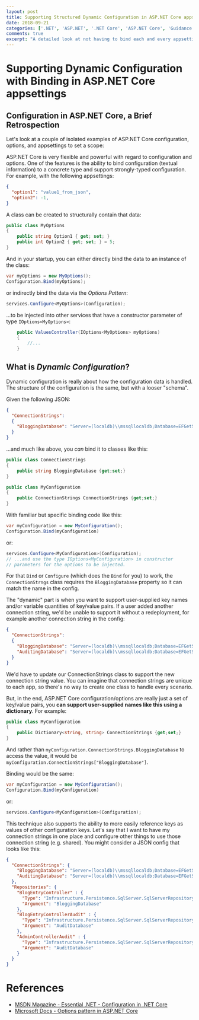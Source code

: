 ```yaml
---
layout: post
title: Supporting Structured Dynamic Configuration in ASP.NET Core appsettings
date: 2018-09-21
categories: ['.NET', 'ASP.NET', '.NET Core', 'ASP.NET Core', 'Guidance', 'Visual Studio', 'Options', 'Configuration']
comments: true
excerpt: "A detailed look at not having to bind each and every appsettings key/value to a class member and support more dynamic configurations."
---
```

# Supporting Dynamic Configuration with Binding in ASP.NET Core appsettings

## Configuration in ASP.NET Core, a Brief Retrospection
Let's look at a couple of isolated examples of ASP.NET Core configuration, options, and appsettings to set a scope:

ASP.NET Core is very flexible and powerful with regard to configuration and options.  One of the features is the ability to bind configuration (textual information) to a concrete type and support strongly-typed configuration.  For example, with the following appsettings:
```JSON
{
  "option1": "value1_from_json",
  "option2": -1,
}
```
A class can be created to structurally contain that data:
```csharp
public class MyOptions
{
	public string Option1 { get; set; }
	public int Option2 { get; set; } = 5;
}
```
And in your startup, you can either directly bind the data to an instance of the class:
```csharp
var myOptions = new MyOptions();
Configuration.Bind(myOptions);
```
or indirectly bind the data via the *Options Pattern*:
```csharp
services.Configure<MyOptions>(Configuration);
```
...to be injected into other services that have a constructor parameter of type `IOptions<MyOptions>`:
```csharp
	public ValuesController(IOptions<MyOptions> myOptions)
	{
		//...
	}
```

## What is *Dynamic Configuration*?
Dynamic configuration is really about how the configuration data is handled.  The structure of the configuration is the same, but with a looser "schema".

Given the following JSON:
```json
{
  "ConnectionStrings":
  {
    "BloggingDatabase": "Server=(localdb)\\mssqllocaldb;Database=EFGetStarted.ConsoleApp.NewDb;Trusted_Connection=True;"
  }
}
```
...and much like above, you *can* bind it to classes like this:
```csharp
public class ConnectionStrings
{
	public string BloggingDatabase {get;set;}
}

public class MyConfiguration
{
	public ConnectionStrings ConnectionStrings {get;set;}
}
```
With familiar but specific binding code like this:
```csharp
var myConfiguration = new MyConfiguration();
Configuration.Bind(myConfiguration)
```
or:
```csharp
services.Configure<MyConfiguration>(Configuration);
// ...and use the type IOptions<MyConfiguration> in constructor
// parameters for the options to be injected.
```
For that `Bind` or `Configure` (which does the `Bind` for you) to work, the `ConnectionStrngs` class requires the `BloggingDatabase` property so it can match the name in the config.

The "dynamic" part is when you want to support user-supplied key names and/or variable quantities of key/value pairs. If a user added another connection string, we'd be unable to support it without a redeployment, for example another connection string in the config:
```json
{
  "ConnectionStrings":
  {
    "BloggingDatabase": "Server=(localdb)\\mssqllocaldb;Database=EFGetStarted.ConsoleApp.NewDb;Trusted_Connection=True;",
    "AuditingDatabase": "Server=(localdb)\\mssqllocaldb;Database=EFGetStarted.ConsoleApp.AuditDb;Trusted_Connection=True;"
  }
}
```

We'd have to update our ConnectionStrings class to support the new connection string value.  You can imagine that connection strings are unique to each app, so there's no way to create one class to handle every scenario.

But, in the end, ASP.NET Core configuration/options are really just a set of key/value pairs, you **can support user-supplied names like this using a dictionary**.  For example:
```csharp
public class MyConfiguration
{
	public Dictionary<string, string> ConnectionStrings {get;set;}
}
```

And rather than `myConfiguration.ConnectionStrings.BloggingDatabase` to access the value, it would be `myConfiguration.ConnectionStrings["BloggingDatabase"]`.

Binding would be the same:
```csharp
var myConfiguration = new MyConfiguration();
Configuration.Bind(myConfiguration)
```
or:
```csharp
services.Configure<MyConfiguration>(Configuration);
```
This technique also supports the ability to more easily reference keys as values of other configuration keys.  Let's say that I want to have my connection strings in one place and configure other things to use those connection string (e.g. shared).  You might consider a JSON config that looks like this:
```json
{
  "ConnectionStrings": {
    "BloggingDatabase": "Server=(localdb)\\mssqllocaldb;Database=EFGetStarted.ConsoleApp.NewDb;Trusted_Connection=True;",
    "AuditingDatabase": "Server=(localdb)\\mssqllocaldb;Database=EFGetStarted.ConsoleApp.AuditDb;Trusted_Connection=True;"
  },
  "Repositories": {
    "BlogEntryController" : {
      "Type": "Infrastructure.Persistence.SqlServer.SqlServerRepository, aipss, Version=1.7.1.0, Culture=neutral, PublicKeyToken=80e841a370b13835",
      "Argument": "BloggingDatabase"
    },
    "BlogEntryControllerAudit" : {
      "Type": "Infrastructure.Persistence.SqlServer.SqlServerRepository, aipss, Version=1.7.1.0, Culture=neutral, PublicKeyToken=80e841a370b13835",
      "Argument": "AuditDatabase"
    },
    "AdminControllerAudit" : {
      "Type": "Infrastructure.Persistence.SqlServer.SqlServerRepository, aipss, Version=1.7.1.0, Culture=neutral, PublicKeyToken=80e841a370b13835",
      "Argument": "AuditDatabase"
    }
  }
}
```

# References
- [MSDN Magazine - Essential .NET - Configuration in .NET Core](https://msdn.microsoft.com/en-us/magazine/mt632279.aspx)
- [Microsoft Docs - Options pattern in ASP.NET Core](https://docs.microsoft.com/en-us/aspnet/core/fundamentals/configuration/options?view=aspnetcore-2.1)

